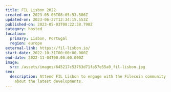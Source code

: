 ```yaml
---
title: FIL Lisbon 2022
created-on: 2023-05-03T08:05:53.586Z
updated-on: 2023-06-27T12:34:15.553Z
published-on: 2023-05-03T08:22:38.798Z
category: hosted
location:
  primary: Lisbon, Portugal
  region: europe
external-link: https://fil-lisbon.io/
start-date: 2022-10-31T00:00:00.000Z
end-date: 2022-11-04T00:00:00.000Z
image:
  src: /assets/images/645217c53763d71fa57e55a0_fil-lisbon.jpg
seo:
  description: Attend FIL Lisbon to engage with the Filecoin community and learn
    about the latest developments.
---
```

